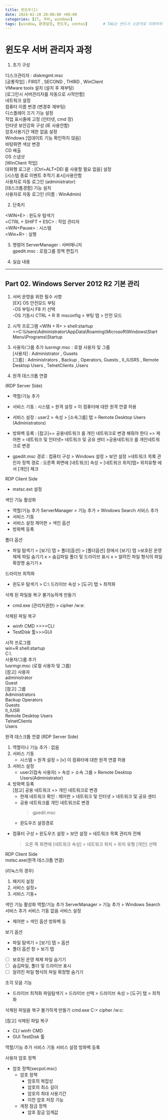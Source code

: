 ```yaml
---
title: 윈도우(1)
date: 2024-02-28 20:00:00 +09:00
categories: [IT, 국비, windows]
tags: [window, 환경설정, 윈도우, centos]		# TAG는 반드시 소문자로 이루어져야함!
---
```

# 윈도우 서버 관리자 과정

1. 초기 구성

디스크관리자 : diskmgmt.msc  
[공통작업] : FIRST , SECOND , THIRD , WinClient  
VMware tools 설치 (설치 후 재부팅)  
[로그인시 서버관리자를 자동으로 시작안함]  
네트워크 설정  
컴퓨터 이름 변경 (변경후 재부팅)  
디스플레이 끄기 기능 설정  
작업 표시줄에 고정 (인터넷, cmd 창)  
인터넷 보안강화 구성 (IE 사용안함)  
암호사용기간 제한 없음 설정  
Windows [업데이트 기능 확인하지 않음]  
바탕화면 색상 변경  
CD 배출  
OS 스냅샷   
[WinClient 작업]  
대화형 로그온 : [Ctrl+ALT+DEl 를 사용할 필요 없음] 설정  
[시스템 종료 이벤트 추적기 표시]사용안함  
사용자로 자동 로그인 (administrator)  
[데스크톱경함] 기능 설치  
사용자로 자동 로그인 (이름 : WinAdmin)  

2. 단축키

<WIN+E> : 윈도우 탐색기  
<CTRL + SHIFT + ESC> : 작업 관리자  
<WIN+Pause> : 시스템  
<Win+R> : 실행  




3. 명령어
ServerManager : 서버매니저  
gpedit.msc : 로컬그룹 정책 편집기    

4. 실습 내용  
---
## Part 02. Windows Server 2012 R2 기본 관리  

1. 서버 운영을 위한 필수 사항  
[EX]  OS 안전모드 부팅   
-OS 부팅시 F8 키 선택   
-OS 기동시 CTRL + R 후 msconfig > 부팅 탭 > 안전 모드  

2. 시작 프로그램
<WIN + R> > shell:startup   ==C:\Users\Administrator\AppData\Roaming\Microsoft\Windows\Start  
Menu\Programs\Startup  


3. 사용자/그룹 추가
 lusrmgr.msc : 로컬 사용자 및 그룹  
[사용자] : Administrator , Gusets  
[그룹] : Administrators , Backup , Operators, Guests , II_IUSRS , Remote Desktop   Users , TelnetClients ,Users

4. 원격 데스크톱 연결

(RDP Server Side)  
- 역할/기능 추가
- 서비스 기동 : 시스템 > 원격 설정 > 이 컴퓨터에 대한 원격 연결 허용
- 서비스 설정 : user2 > 속성 > [소속그룹] 탭 > Remote Desktop Users (Administrators)
- 방화벽 등록 : [참고]== 공용네트워크 를 개인 네트워크로 변경 해줘야 한다 => 제어판 > 네트워크 및 인터넷>  네트워크 및 공유 센터 >공용네트워크 를 개인네트워크로 변경 

- gpedit.msc 경로 : 컴퓨터 구성 > Windows 설정 > 보안 설정 >네트워크 목록 관린자 정책
경로 : 오른쪽 화면에 [네트워크] 속성 > [네트워크 위치]탭> 위치유형 에서 [개인] 체크

RDP Client Side
- mstsc.ext 설정

색인 기능 활성화
- 역할/기능 추가
ServerManager > 기능 추가 > Windows Search 서비스 추가
- 서비스 기동
- 서비스 설정
제어판 > 색인 옵션
- 방화벽 등록

폴더 옵션
- 파일 탐색기 > [보기] 탭 > 폴더[옵션] > [폴더옵션] 창에서 [보기] 탭 >보호된 운영체제 파일 숨기기 x > 숨김파일 폴더 및 드라이브 표시 x > 알려진 파일 형식의 파일 확장명 숨기기 x


드라이브 최적화  
- 윈도우 탐색기 > C:\ 드라이브 속성 > [도구]  탭 > 최적화

삭제 된 파일을 복구 불가능하게 만들기
- cmd.exe (관리자권한) > cipher /w:e:

삭제된 파일 복구
- winfr CMD >>>>CLI
- TestDisk 툴>>>GUI

시작 프로그램  
win+R shell:startup  
C:\  
사용자/그룹 추가  
lusrmgr.msc (로컬 사용자 및 그룹)  
[참고] 사용자  
administrator  
Guest  
[참고] 그룹  
Administrators  
Backup Operators  
Guests  
II_IUSR  
Remote Desktop Users  
TelnetClients  
Users  

원격 데스크톱 연결
(RDP Server Side)
1) 역할이나 기능 추가 : 없음
2) 서비스 기동
    * 시스템 > 원격 설정 > [v] 이 컴퓨터에 대한 원격 연결 허용
3) 서비스 설정
    * user2(접속 사용자) > 속성 > 소속 그룹 > Remote Desktop Users(Administrator)
4) 방화벽 등록  
    [참고] 공용 네트워크 => 개인 네트워크로 변경
    - 현재 네트워크 확인 : 제어판 > 네트워크 및 인터넷 > 네트워크 및 공유 센터
    - 공용 네트워크를 개인 네트워크로 변경
        > gpedit.msc
    - 윈도우즈 설정경로
* 컴퓨터 구성 > 윈도우즈 설정 > 보안 설정 > 네트워크 목록 관리자 전체
    > 오른 쪽 화면에 [네트워크 속성] > 네트워크 위치 > 위치 유형 [개인] 선택

RDP Client Side  
mstsc.exe(원격 데스크톱 연결)

(리눅스의 경우)
1. 패키지 설정
2. 서비스 설정+
3. 서비스 기동+

색인 기능 활성화
역할/기능 추가
ServerManager > 기능 추가 > Windows Search 서비스 추가
서비스 기동
없음
서비스 설정
* 제어판 > 색인 옵션
방화벽 등

보기 옵션
* 파일 탐색기 > [보기] 탭 > 옵션
* 폴더 옵션 창 > 보기 탭
- [ ] 보호된 운영 체제 파일 숨기기
- [ ] 숨김파일, 폴더 및 드라이브 표시
- [ ] 알려진 파일 형식의 파일 확장명 숨기기

조각 모음 기능
* 드라이브 최적화
파일탐색기 > 드라이브 선택 > 드라이브 속성 > [도구] 탭 > 최적화

삭제된 파일을 복구 불가하게 만들기
cmd.exe
C:> cipher /w:c:

 [참고] 삭제된 파일 복구 
* CLI winfr CMD
* GUI TestDisk 툴

역할/기능 추가
서비스 기동
서비스 설정
방화벽 등록

사용자 암호 정책
* 암호 정책(secpol.msc)
    * 암호 정책
        - 암호의 복잡성
        - 암호의 최소 길이
        - 암호의 최대 사용기간
        - 이전 암호 저장 기능
    * 계정 잠금 정책
        - 암호 잠금 임계값


